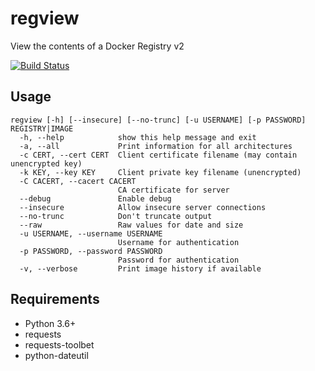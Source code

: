 # regview

View the contents of a Docker Registry v2

[![Build Status](https://travis-ci.org/ricardobranco777/regview.svg?branch=master)](https://travis-ci.org/ricardobranco777/regview)

## Usage

```
regview [-h] [--insecure] [--no-trunc] [-u USERNAME] [-p PASSWORD] REGISTRY|IMAGE
  -h, --help            show this help message and exit
  -a, --all             Print information for all architectures
  -c CERT, --cert CERT  Client certificate filename (may contain unencrypted key)
  -k KEY, --key KEY     Client private key filename (unencrypted)
  -C CACERT, --cacert CACERT
                        CA certificate for server
  --debug               Enable debug
  --insecure            Allow insecure server connections
  --no-trunc            Don't truncate output
  --raw                 Raw values for date and size
  -u USERNAME, --username USERNAME
                        Username for authentication
  -p PASSWORD, --password PASSWORD
                        Password for authentication
  -v, --verbose         Print image history if available
```

## Requirements

- Python 3.6+
- requests
- requests-toolbet
- python-dateutil
